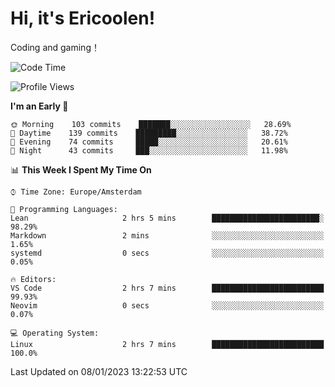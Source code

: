 # Hi, it's Ericoolen!
Coding and gaming！

<!--START_SECTION:waka-->
![Code Time](http://img.shields.io/badge/Code%20Time-595%20hrs%2056%20mins-blue)

![Profile Views](http://img.shields.io/badge/Profile%20Views-0-blue)

**I'm an Early 🐤** 

```text
🌞 Morning    103 commits    ███████░░░░░░░░░░░░░░░░░░   28.69% 
🌆 Daytime    139 commits    █████████░░░░░░░░░░░░░░░░   38.72% 
🌃 Evening    74 commits     █████░░░░░░░░░░░░░░░░░░░░   20.61% 
🌙 Night      43 commits     ███░░░░░░░░░░░░░░░░░░░░░░   11.98%

```


📊 **This Week I Spent My Time On** 

```text
⌚︎ Time Zone: Europe/Amsterdam

💬 Programming Languages: 
Lean                     2 hrs 5 mins        ████████████████████████░   98.29% 
Markdown                 2 mins              ░░░░░░░░░░░░░░░░░░░░░░░░░   1.65% 
systemd                  0 secs              ░░░░░░░░░░░░░░░░░░░░░░░░░   0.05%

🔥 Editors: 
VS Code                  2 hrs 7 mins        █████████████████████████   99.93% 
Neovim                   0 secs              ░░░░░░░░░░░░░░░░░░░░░░░░░   0.07%

💻 Operating System: 
Linux                    2 hrs 7 mins        █████████████████████████   100.0%

```


 Last Updated on 08/01/2023 13:22:53 UTC
<!--END_SECTION:waka-->

